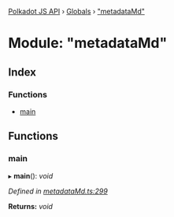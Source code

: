 [Polkadot JS API](../README.md) › [Globals](../globals.md) › ["metadataMd"](_metadatamd_.md)

# Module: "metadataMd"

## Index

### Functions

* [main](_metadatamd_.md#main)

## Functions

###  main

▸ **main**(): *void*

*Defined in [metadataMd.ts:299](https://github.com/polkadot-js/api/blob/8bf5e51725/packages/typegen/src/metadataMd.ts#L299)*

**Returns:** *void*
